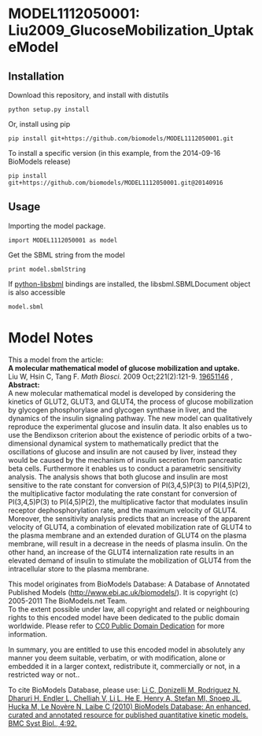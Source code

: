 # MODEL1112050001: Liu2009_GlucoseMobilization_UptakeModel

## Installation

Download this repository, and install with distutils

`python setup.py install`

Or, install using pip

`pip install git+https://github.com/biomodels/MODEL1112050001.git`

To install a specific version (in this example, from the 2014-09-16 BioModels release)

`pip install git+https://github.com/biomodels/MODEL1112050001.git@20140916`

## Usage

Importing the model package.

`import MODEL1112050001 as model`

Get the SBML string from the model

`print model.sbmlString`

If [python-libsbml](https://pypi.python.org/pypi/python-libsbml) bindings are
installed, the libsbml.SBMLDocument object is also accessible

`model.sbml`


# Model Notes


This a model from the article:  
**A molecular mathematical model of glucose mobilization and uptake.**   
Liu W, Hsin C, Tang F. _Math Biosci._ 2009 Oct;221(2):121-9.
[19651146](http://www.ncbi.nlm.nih.gov/pubmed/19651146) ,  
**Abstract:**   
A new molecular mathematical model is developed by considering the kinetics of
GLUT2, GLUT3, and GLUT4, the process of glucose mobilization by glycogen
phosphorylase and glycogen synthase in liver, and the dynamics of the insulin
signaling pathway. The new model can qualitatively reproduce the experimental
glucose and insulin data. It also enables us to use the Bendixson criterion
about the existence of periodic orbits of a two-dimensional dynamical system
to mathematically predict that the oscillations of glucose and insulin are not
caused by liver, instead they would be caused by the mechanism of insulin
secretion from pancreatic beta cells. Furthermore it enables us to conduct a
parametric sensitivity analysis. The analysis shows that both glucose and
insulin are most sensitive to the rate constant for conversion of
PI(3,4,5)P(3) to PI(4,5)P(2), the multiplicative factor modulating the rate
constant for conversion of PI(3,4,5)P(3) to PI(4,5)P(2), the multiplicative
factor that modulates insulin receptor dephosphorylation rate, and the maximum
velocity of GLUT4. Moreover, the sensitivity analysis predicts that an
increase of the apparent velocity of GLUT4, a combination of elevated
mobilization rate of GLUT4 to the plasma membrane and an extended duration of
GLUT4 on the plasma membrane, will result in a decrease in the needs of plasma
insulin. On the other hand, an increase of the GLUT4 internalization rate
results in an elevated demand of insulin to stimulate the mobilization of
GLUT4 from the intracellular store to the plasma membrane.

This model originates from BioModels Database: A Database of Annotated
Published Models (http://www.ebi.ac.uk/biomodels/). It is copyright (c)
2005-2011 The BioModels.net Team.  
To the extent possible under law, all copyright and related or neighbouring
rights to this encoded model have been dedicated to the public domain
worldwide. Please refer to [CC0 Public Domain
Dedication](http://creativecommons.org/publicdomain/zero/1.0/) for more
information.

In summary, you are entitled to use this encoded model in absolutely any
manner you deem suitable, verbatim, or with modification, alone or embedded it
in a larger context, redistribute it, commercially or not, in a restricted way
or not..  
  
To cite BioModels Database, please use: [Li C, Donizelli M, Rodriguez N,
Dharuri H, Endler L, Chelliah V, Li L, He E, Henry A, Stefan MI, Snoep JL,
Hucka M, Le Novère N, Laibe C (2010) BioModels Database: An enhanced, curated
and annotated resource for published quantitative kinetic models. BMC Syst
Biol., 4:92.](http://www.ncbi.nlm.nih.gov/pubmed/20587024)


